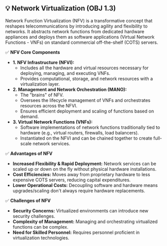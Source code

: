 ## 💡 Network Virtualization (OBJ 1.3)

Network Function Virtualization (NFV) is a transformative concept that reshapes telecommunications by introducing agility and flexibility to networks. It abstracts network functions from dedicated hardware appliances and deploys them as software applications (Virtual Network Functions - VNFs) on standard commercial off-the-shelf (COTS) servers.

✅ **NFV Core Components**
- **1. NFV Infrastructure (NFVI):**
  - Includes all the hardware and virtual resources necessary for deploying, managing, and executing VNFs.
  - Provides computational, storage, and network resources with a virtualization layer.
- **2. Management and Network Orchestration (MANO):**
  - The "brains" of NFV.
  - Oversees the lifecycle management of VNFs and orchestrates resources across the NFVI.
  - Ensures efficient deployment and scaling of functions based on demand.
- **3. Virtual Network Functions (VNFs):**
  - Software implementations of network functions traditionally tied to hardware (e.g., virtual routers, firewalls, load balancers).
  - Instantiated on the NFVI and can be chained together to create full-scale network services.

✅ **Advantages of NFV**
- **Increased Flexibility & Rapid Deployment:** Network services can be scaled up or down on the fly without physical hardware installations.
- **Cost Efficiencies:** Moves away from proprietary hardware to less expensive COTS servers, reducing capital expenditures.
- **Lower Operational Costs:** Decoupling software and hardware means upgrades/scaling don't always require hardware replacements.

✅ **Challenges of NFV**
- **Security Concerns:** Virtualized environments can introduce new security challenges.
- **Complexity of Management:** Managing and orchestrating virtualized functions can be complex.
- **Need for Skilled Personnel:** Requires personnel proficient in virtualization technologies.